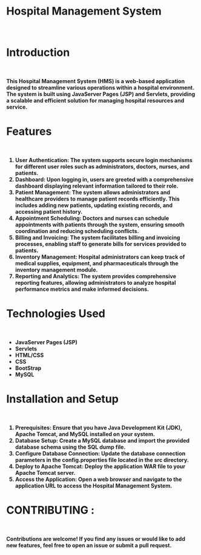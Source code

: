 <b><h1>Hospital Management System</h1><br>
<h1>Introduction</h1><br>

This Hospital Management System (HMS) is a web-based application designed to streamline various operations within a hospital environment. The system is built using JavaServer Pages (JSP) and Servlets, providing a scalable and efficient solution for managing hospital resources and service.<br>

<h1>Features</h1><br>

1. User Authentication: The system supports secure login mechanisms for different user roles such as administrators, doctors, nurses, and patients.<br>
2. Dashboard: Upon logging in, users are greeted with a comprehensive dashboard displaying relevant information tailored to their role.<br>
3. Patient Management: The system allows administrators and healthcare providers to manage patient records efficiently. This includes adding new patients, updating existing records, and accessing patient history.<br>
4. Appointment Scheduling: Doctors and nurses can schedule appointments with patients through the system, ensuring smooth coordination and reducing scheduling conflicts.<br>
5. Billing and Invoicing: The system facilitates billing and invoicing processes, enabling staff to generate bills for services provided to patients.<br>
6. Inventory Management: Hospital administrators can keep track of medical supplies, equipment, and pharmaceuticals through the inventory management module.<br>
7. Reporting and Analytics: The system provides comprehensive reporting features, allowing administrators to analyze hospital performance metrics and make informed decisions.<br>

<h1>Technologies Used</h1><br>

* JavaServer Pages (JSP)<br>
* Servlets<br>
* HTML/CSS<br>
* CSS<br>
* BootStrap<br>
* MySQL<br>

<h1>Installation and Setup</h1><br>

1. Prerequisites: Ensure that you have Java Development Kit (JDK), Apache Tomcat, and MySQL installed on your system.<br>
2. Database Setup: Create a MySQL database and import the provided database schema using the SQL dump file.<br>
3. Configure Database Connection: Update the database connection parameters in the config.properties file located in the src directory.<br>
4. Deploy to Apache Tomcat: Deploy the application WAR file to your Apache Tomcat server.<br>
5. Access the Application: Open a web browser and navigate to the application URL to access the Hospital Management System.<br>

<h1>CONTRIBUTING :</h1><br>

Contributions are welcome! If you find any issues or would like to add new features, feel free to open an issue or submit a pull request.


